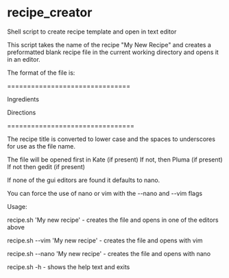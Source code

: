 # recipe_creator
Shell script to create recipe template and open in text editor

This script takes the name of the recipe "My New Recipe" and creates a preformatted blank
recipe file in the current working directory and opens it in an editor.

The format of the file is:

===============================

<Recipe Title>

Ingredients

Directions

================================

The recipe title is converted to lower case and the spaces to underscores for use as the file name.

The file will be opened first in Kate (if present) 
If not, then Pluma (if present)
If not then gedit (if present)

If none of the gui editors are found it defaults to nano.

You can force the use of nano or vim with the --nano and --vim flags

Usage:

recipe.sh 'My new recipe' - creates the file and opens in one of the editors above

recipe.sh --vim 'My new recipe' - creates the file and opens with vim

recipe.sh --nano 'My new recipe' - creates the file and opens with nano

recipe.sh -h - shows the help text and exits
